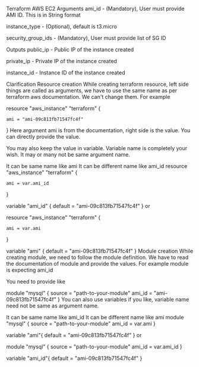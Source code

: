 Terraform AWS EC2
Arguments
ami_id - (Mandatory), User must provide AMI ID. This is in String format

instance_type - (Optional), default is t3.micro

security_group_ids - (Mandatory), User must provide list of SG ID

Outputs
public_ip - Public IP of the instance created

private_ip - Private IP of the instance created

instance_id - Instance ID of the instance created

Clarification
Resource creation
While creating terraform resource, left side things are called as arguments, we have to use the same name as per terraform aws documentation. We can't change them. For example

resource "aws_instance" "terraform" {

    ami = "ami-09c813fb71547fc4f"
}
Here argument ami is from the documentation, right side is the value. You can directly provide the value.

You may also keep the value in variable. Variable name is completely your wish. It may or many not be same argument name.

It can be same name like ami
It can be different name like ami_id
resource "aws_instance" "terraform" {

    ami = var.ami_id
}

variable "ami_id" {
    default = "ami-09c813fb71547fc4f"
}
or

resource "aws_instance" "terraform" {

    ami = var.ami
}

variable "ami" {
    default = "ami-09c813fb71547fc4f"
}
Module creation
While creating module, we need to follow the module definition. We have to read the documentation of module and provide the values. For example module is expecting ami_id

You need to provide like

module "mysql" {
    source = "path-to-your-module"
    ami_id = "ami-09c813fb71547fc4f"
}
You can also use variables if you like, variable name need not be same as argument name.

It can be same name like ami_id
It can be different name like ami
module "mysql" {
    source = "path-to-your-module"
    ami_id = var.ami
}

variable "ami"{
    default = "ami-09c813fb71547fc4f"
}
or

module "mysql" {
    source = "path-to-your-module"
    ami_id = var.ami_id
}

variable "ami_id"{
    default = "ami-09c813fb71547fc4f"
}